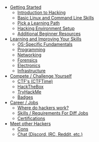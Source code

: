 - [ Getting Started ]()
	- [ Introduction to Hacking ]()
	- [ Basic Linux and Command Line Skills ]()
	- [ Pick a Learning Path ]()
	- [ Hacking Environment Setup ]()
	- [ Additional Beginner Resources  ]()
- [ Learning and Improving Your Skills ]()
	- [ OS-Specific Fundamentals  ]()
	- [ Programming ]()
	- [ Networking ]()
	- [ Forensics ]()
	- [ Electronics ]()
	- [ Infrastructure ]()
- [ Compete / Challenge Yourself ]()
	- [ CTF's (CTFTime) ]()
	- [ HackTheBox ]()
	- [ TryHackMe ]()
	- [ Badges ]()
- [  Career / Jobs ]()
	- [ Where do hackers work? ]()
	- [ Skills / Requirements For Diff Jobs ]()
	- [ Certifications ]()
- [ Meet other Hackers ]()
	- [ Cons ]()
	- [ Chat (Discord, IRC, Reddit, etc.) ]()

